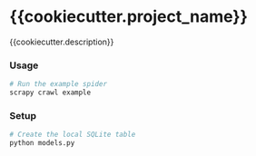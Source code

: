 # {{cookiecutter.project_name}}

{{cookiecutter.description}}

### Usage

```bash
# Run the example spider
scrapy crawl example
```

### Setup

```bash
# Create the local SQLite table
python models.py
```
